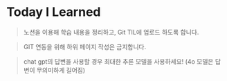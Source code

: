 # Today I Learned

> 노션을 이용해 학습 내용을 정리하고, Git TIL에 업로드 하도록 합니다.

> GIT 연동을 위해 하위 페이지 작성은 금지합니다.

> chat gpt의 답변을 사용할 경우 최대한 추론 모델을 사용하세요! (4o 모델은 답변이 무의미하게 길어짐)

